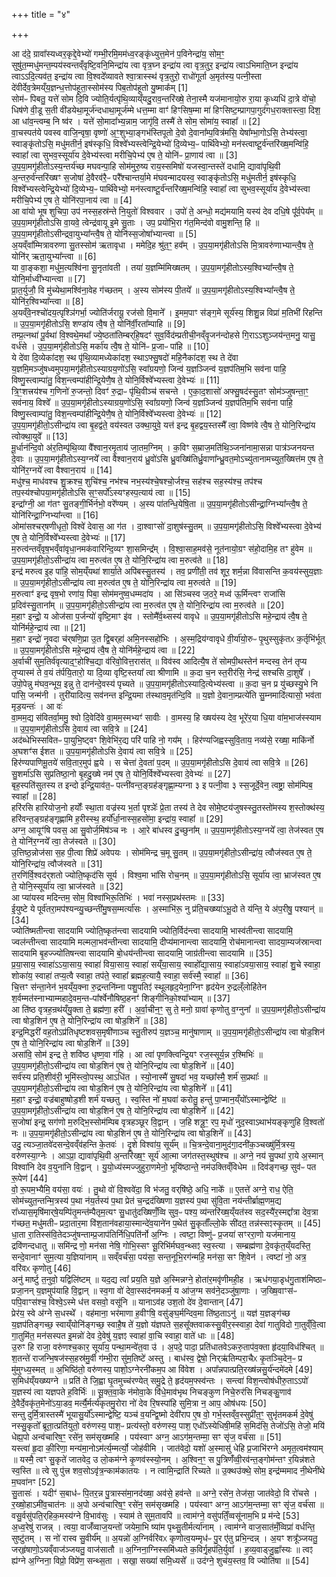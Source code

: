 +++
title = "४"

+++


  
आ द॑दे॒ ग्रावा᳚स्यध्वर॒कृद्दे॒वेभ्यो॑ गम्भी॒रमि॒मम॑ध्व॒रङ्कृ॑ध्युत्त॒मेन॑ प॒विनेन्द्रा॑य॒ सोम॒ꣳ॒ सुषु॑त॒म्मधु॑मन्त॒म्पय॑स्वन्तव्ँवृष्टि॒वनि॒मिन्द्रा॑य त्वा वृत्र॒घ्न इन्द्रा॑य त्वा वृत्र॒तुर॒ इन्द्रा॑य त्वाऽभिमाति॒घ्न इन्द्रा॑य त्वाऽऽदि॒त्यव॑त॒ इन्द्रा॑य त्वा वि॒श्वदे᳚व्यावते श्वा॒त्रास्स्थ॑ वृत्र॒तुरो॒ राधो॑गूर्ता अ॒मृत॑स्य॒ पत्नी॒स्ता दे॑वीर्देव॒त्रेमय्ँय॒ज्ञन्ध॒त्तोप॑हूता॒स्सोम॑स्य पिब॒तोप॑हूतो यु॒ष्माक᳚म् [1]  
सोम॑ᳶ पिबतु॒ यत्ते॑ सोम दि॒वि ज्योति॒र्यत्पृ॑थि॒व्याय्ँयदु॒राव॒न्तरि॑ख्षे॒ तेना॒स्मै यज॑मानायो॒रु रा॒या कृ॒ध्यधि॑ दा॒त्रे वो॑चो॒ धिष॑णे वी॒डू स॒ती वी॑डयेथा॒मूर्ज॑न्दधाथा॒मूर्ज॑म्मे धत्त॒म्मा वाꣳ॑ हिꣳसिष॒म्मा मा॑ हिꣳसिष्ट॒म्प्रागपा॒गुद॑गध॒राक्तास्त्वा॒ दिश॒ आ धा॑व॒न्त्वम्ब॒ नि ष्व॑र । यत्ते॑ सो॒मादा᳚भ्य॒न्नाम॒ जागृ॑वि॒ तस्मै॑ ते सोम॒ सोमा॑य॒ स्वाहा᳚ ॥ [2]  
वा॒चस्पत॑ये पवस्व वाजि॒न्वृषा॒ वृष्णो॑ अ॒ꣳ॒शुभ्या॒ङ्गभ॑स्तिपूतो दे॒वो दे॒वाना᳚म्प॒वित्र॑मसि॒ येषा᳚म्भा॒गोऽसि॒ तेभ्य॑स्त्वा॒ स्वाङ्कृ॑तोऽसि॒ मधु॑मतीर्न॒ इष॑स्कृधि॒ विश्वे᳚भ्यस्त्वेन्द्रि॒येभ्यो॑ दि॒व्येभ्य॒ᳶ पार्थि॑वेभ्यो॒ मन॑स्त्वाष्टू॒र्व॑न्तरि॑ख्ष॒मन्वि॑हि॒ स्वाहा᳚ त्वा सुभव॒स्सूर्या॑य दे॒वेभ्य॑स्त्वा मरीचि॒पेभ्य॑ ए॒ष ते॒ योनि॑ᳶ प्रा॒णाय॑ त्वा ॥ [3]  
उ॒प॒या॒मगृ॑हीतोऽस्य॒न्तर्य॑च्छ मघवन्पा॒हि सोम॑मुरु॒ष्य राय॒स्समिषो॑ यजस्वा॒न्तस्ते॑ दधामि॒ द्यावा॑पृथि॒वी अ॒न्तरु॒र्व॑न्तरि॑ख्षꣳ स॒जोषा॑ दे॒वैरव॑रै॒ᳶ परै᳚श्चान्तर्या॒मे म॑घवन्मादयस्व॒ स्वाङ्कृ॑तोऽसि॒ मधु॑मतीर्न॒ इष॑स्कृधि॒ विश्वे᳚भ्यस्त्वेन्द्रि॒येभ्यो॑ दि॒व्येभ्य॒ᳶ पार्थि॑वेभ्यो॒ मन॑स्त्वाष्टू॒र्व॑न्तरि॑ख्ष॒मन्वि॑हि॒ स्वाहा᳚ त्वा सुभव॒स्सूर्या॑य दे॒वेभ्य॑स्त्वा मरीचि॒पेभ्य॑ ए॒ष ते॒ योनि॑रपा॒नाय॑ त्वा ॥ [4]  
आ वा॑यो भूष शुचिपा॒ उप॑ नस्स॒हस्र॑न्ते नि॒युतो॑ विश्ववार । उपो॑ ते॒ अन्धो॒ मद्य॑मयामि॒ यस्य॑ देव दधि॒षे पू᳚र्व॒पेय᳚म् ॥ उ॒प॒या॒मगृ॑हीतोऽसि वा॒यवे॒ त्वेन्द्र॑वायू इ॒मे सु॒ताः । उप॒ प्रयो॑भि॒रा ग॑त॒मिन्द॑वो वामु॒शन्ति॒ हि ॥ उ॒प॒या॒मगृ॑हीतोऽसीन्द्रवा॒युभ्या᳚न्त्वै॒ष ते॒ योनि॑स्स॒जोषा᳚भ्यान्त्वा ॥ [5]  
अ॒यव्ँवा᳚म्मित्रावरुणा सु॒तस्सोम॑ ऋतावृधा । ममेदि॒ह श्रु॑त॒ꣳ॒ हव᳚म् । उ॒प॒या॒मगृ॑हीतोऽसि मि॒त्रावरु॑णाभ्यान्त्वै॒ष ते॒ योनि॑र् ऋता॒युभ्या᳚न्त्वा ॥ [6]  
या वा॒ङ्कशा॒ मधु॑म॒त्यश्वि॑ना सू॒नृता॑वती । तया॑ य॒ज्ञम्मि॑मिख्षतम् । उ॒प॒या॒मगृ॑हीतोऽस्य॒श्विभ्या᳚न्त्वै॒ष ते॒ योनि॒र्माध्वी᳚भ्यान्त्वा ॥ [7]  
प्रा॒त॒र्युजौ॒ वि मु॑च्येथा॒मश्वि॑ना॒वेह ग॑च्छतम् । अ॒स्य सोम॑स्य पी॒तये᳚ ॥ उ॒प॒या॒मगृ॑हीतोऽस्य॒श्विभ्या᳚न्त्वै॒ष ते॒ योनि॑र॒श्विभ्या᳚न्त्वा ॥ [8]  
अ॒यव्ँवे॒नश्चो॑दय॒त्पृश्ञि॑गर्भा॒ ज्योति॑र्जरायू॒ रज॑सो वि॒माने᳚ । इ॒मम॒पाꣳ स॑ङ्ग॒मे सूर्य॑स्य॒ शिशु॒न्न विप्रा॑ म॒तिभी॑ रिहन्ति ॥ उ॒प॒या॒मगृ॑हीतोऽसि॒ शण्डा॑य त्वै॒ष ते॒ योनि॑र्वी॒रता᳚म्पाहि ॥ [9]  
तम्प्र॒त्नथा॑ पू॒र्वथा॑ वि॒श्वथे॒मथा᳚ ज्ये॒ष्ठता॑तिम्बर्‌हि॒षदꣳ॑ सुव॒र्विद॑म्प्रतीची॒नव्ँवृ॒जन॑न्दोहसे गि॒राऽऽशुञ्जय॑न्त॒मनु॒ यासु॒ वर्ध॑से । उ॒प॒या॒मगृ॑हीतोऽसि॒ मर्का॑य त्वै॒ष ते॒ योनि॑ᳶ प्र॒जाᳶ पा॑हि ॥ [10]  
ये दे॑वा दि॒व्येका॑दश॒ स्थ पृ॑थि॒व्यामध्येका॑दश॒ स्थाऽफ्सु॒षदो॑ महि॒नैका॑दश॒ स्थ ते दे॑वा य॒ज्ञमि॒मञ्जु॑षध्वमुपया॒मगृ॑हीतोऽस्याग्रय॒णो॑ऽसि॒ स्वा᳚ग्रयणो॒ जिन्व॑ य॒ज्ञञ्जिन्व॑ य॒ज्ञप॑तिम॒भि सव॑ना पाहि॒ विष्णु॒स्त्वाम्पा॑तु॒ विश॒न्त्वम्पा॑हीन्द्रि॒येणै॒ष ते॒ योनि॒र्विश्वे᳚भ्यस्त्वा दे॒वेभ्यः॑ ॥ [11]  
त्रि॒ꣳ॒शत्त्रय॑श्च ग॒णिनो॑ रु॒जन्तो॒ दिवꣳ॑ रु॒द्राᳶ पृ॑थि॒वीञ्च॑ सचन्ते । ए॒का॒द॒शासो॑ अफ्सु॒षद॑स्सु॒तꣳ सोम॑ञ्जुषन्ता॒ꣳ॒ सव॑नाय॒ विश्वे᳚ ॥ उ॒प॒या॒मगृ॑हीतोऽस्याग्रय॒णो॑ऽसि॒ स्वा᳚ग्रयणो॒ जिन्व॑ य॒ज्ञञ्जिन्व॑ य॒ज्ञप॑तिम॒भि सव॑ना पाहि॒ विष्णु॒स्त्वाम्पा॑तु॒ विश॒न्त्वम्पा॑हीन्द्रि॒येणै॒ष ते॒ योनि॒र्विश्वे᳚भ्यस्त्वा दे॒वेभ्यः॑ ॥ [12]  
उ॒प॒या॒मगृ॑हीतो॒ऽसीन्द्रा॑य त्वा बृ॒हद्व॑ते॒ वय॑स्वत उक्था॒युवे॒ यत्त॑ इन्द्र बृ॒हद्वय॒स्तस्मै᳚ त्वा॒ विष्ण॑वे त्वै॒ष ते॒ योनि॒रिन्द्रा॑य त्वोक्था॒युवे᳚ ॥ [13]  
मू॒र्धान॑न्दि॒वो अ॑र॒तिम्पृ॑थि॒व्या वै᳚श्वान॒रमृ॒ताय॑ जा॒तम॒ग्निम् । क॒विꣳ स॒म्राज॒मति॑थि॒ञ्जना॑नामा॒सन्ना पात्र॑ञ्जनयन्त दे॒वाः ॥ उ॒प॒या॒मगृ॑हीतोऽस्य॒ग्नये᳚ त्वा वैश्वान॒राय॑ ध्रु॒वो॑ऽसि ध्रु॒वख्षि॑तिर्ध्रु॒वाणा᳚न्ध्रु॒वत॒मोऽच्यु॑तानामच्युत॒ख्षित्त॑म ए॒ष ते॒ योनि॑र॒ग्नये᳚ त्वा वैश्वान॒राय॑ ॥ [14]  
मधु॑श्च॒ माध॑वश्च शु॒क्रश्च॒ शुचि॑श्च॒ नभ॑श्च नभ॒स्य॑श्चे॒षश्चो॒र्जश्च॒ सह॑श्च सह॒स्य॑श्च॒ तप॑श्च तप॒स्य॑श्चोपया॒मगृ॑हीतोऽसि स॒ꣳ॒सर्पो᳚ऽस्यꣳहस्प॒त्याय॑ त्वा ॥ [15]  
इन्द्रा᳚ग्नी॒ आ ग॑तꣳ सु॒तङ्गी॒र्भिर्नभो॒ वरे᳚ण्यम् । अ॒स्य पा॑तन्धि॒येषि॒ता ॥ उ॒प॒या॒मगृ॑हीतोऽसीन्द्रा॒ग्निभ्या᳚न्त्वै॒ष ते॒ योनि॑रिन्द्रा॒ग्निभ्या᳚न्त्वा ॥ [16]  
ओमा॑सश्चर्‌षणीधृतो॒ विश्वे॑ देवास॒ आ ग॑त । दा॒श्वाꣳसो॑ दा॒शुष॑स्सु॒तम् ॥ उ॒प॒या॒मगृ॑हीतोऽसि॒ विश्वे᳚भ्यस्त्वा दे॒वेभ्य॑ ए॒ष ते॒ योनि॒र्विश्वे᳚भ्यस्त्वा दे॒वेभ्यः॑ ॥ [17]  
म॒रुत्व॑न्तव्ँवृष॒भव्ँवा॑वृधा॒नमक॑वारिन्दि॒व्यꣳ शा॒समिन्द्र᳚म् । वि॒श्वा॒साह॒मव॑से॒ नूत॑नायो॒ग्रꣳ स॑हो॒दामि॒ह तꣳ हु॑वेम ॥ उ॒प॒या॒मगृ॑हीतो॒ऽसीन्द्रा॑य त्वा म॒रुत्व॑त ए॒ष ते॒ योनि॒रिन्द्रा॑य त्वा म॒रुत्व॑ते ॥ [18]  
इन्द्र॑ मरुत्व इ॒ह पा॑हि॒ सोम॒य्ँयथा॑ शार्या॒ते अपि॑बस्सु॒तस्य॑ । तव॒ प्रणी॑ती॒ तव॑ शूर॒ शर्म॒न्ना वि॑वासन्ति क॒वय॑स्सुय॒ज्ञाः ॥ उ॒प॒या॒मगृ॑हीतो॒ऽसीन्द्रा॑य त्वा म॒रुत्व॑त ए॒ष ते॒ योनि॒रिन्द्रा॑य त्वा म॒रुत्व॑ते ॥ [19]  
म॒रुत्वाꣳ॑ इन्द्र वृष॒भो रणा॑य॒ पिबा॒ सोम॑मनुष्व॒धम्मदा॑य । आ सि॑ञ्चस्व ज॒ठरे॒ मध्व॑ ऊ॒र्मिन्त्वꣳ राजा॑सि प्र॒दिव॑स्सु॒ताना᳚म् ॥ उ॒प॒या॒मगृ॑हीतो॒ऽसीन्द्रा॑य त्वा म॒रुत्व॑त ए॒ष ते॒ योनि॒रिन्द्रा॑य त्वा म॒रुत्व॑ते ॥ [20]  
म॒हाꣳ इन्द्रो॒ य ओज॑सा प॒र्जन्यो॑ वृष्टि॒माꣳ इ॑व । स्तोमै᳚र्व॒थ्सस्य॑ वावृधे ॥ उ॒प॒या॒मगृ॑हीतोऽसि महे॒न्द्राय॑ त्वै॒ष ते॒ योनि॑र्महे॒न्द्राय॑ त्वा ॥ [21]  
म॒हाꣳ इन्द्रो॑ नृ॒वदा च॑र्‌षणि॒प्रा उ॒त द्वि॒बर्‌हा॑ अमि॒नस्सहो॑भिः । अ॒स्म॒द्रिय॑ग्वावृधे वी॒र्या॑यो॒रुᳶ पृ॒थुस्सुकृ॑तᳵ क॒र्तृभि॑र्भूत् ॥ उ॒प॒या॒मगृ॑हीतोऽसि महे॒न्द्राय॑ त्वै॒ष ते॒ योनि॑र्महे॒न्द्राय॑ त्वा ॥ [22]  
अ॒र्वाची॑ सुम॒तिर्व॑वृत्याद॒ꣳ॒होश्चि॒द्या व॑रिवो॒वित्त॒रास॑त् ॥ विव॑स्व आदित्यै॒ष ते॑ सोमपी॒थस्तेन॑ मन्दस्व॒ तेन॑ तृप्य तृ॒प्यास्म॑ ते व॒यं त॑र्पयि॒तारो॒ या दि॒व्या वृष्टि॒स्तया᳚ त्वा श्रीणामि ॥ 
क॒दा च॒न स्त॒रीर॑सि॒ नेन्द्र॑ सश्चसि दा॒शुषे᳚ । उपो॒पेन्नु म॑घव॒न्भूय॒ इन्नु ते॒ दान॑न्दे॒वस्य॑ पृच्यते ॥ उ॒प॒या॒मगृ॑हीतोऽस्यादि॒त्येभ्य॑स्त्वा ॥ क॒दा च॒न प्र यु॑च्छस्यु॒भे नि पा॑सि॒ जन्म॑नी । तुरी॑यादित्य॒ सव॑नन्त इन्द्रि॒यमा त॑स्थाव॒मृत॑न्दि॒वि ॥ य॒ज्ञो दे॒वाना॒म्प्रत्ये॑ति सु॒म्नमादि॑त्यासो॒ भव॑ता मृड॒यन्तः॑ । आ वः॑  
वा॒मम॒द्य स॑वितर्वा॒ममु॒ श्वो दि॒वेदि॑वे वा॒मम॒स्मभ्यꣳ॑ सावीः । वा॒मस्य॒ हि ख्षय॑स्य देव॒ भूरे॑र॒या धि॒या वा॑म॒भाज॑स्स्याम ॥ उ॒प॒या॒मगृ॑हीतोऽसि दे॒वाय॑ त्वा सवि॒त्रे ॥ [24]  
अद॑ब्धेभिस्सवितᳶ पा॒युभि॒ष्ट्वꣳ शि॒वेभि॑र॒द्य परि॑ पाहि नो॒ गय᳚म् । हिर॑ण्यजिह्वस्सुवि॒ताय॒ नव्य॑से॒ रख्षा॒ माकि॑र्नो अ॒घशꣳ॑स ईशत ॥ उ॒प॒या॒मगृ॑हीतोऽसि दे॒वाय॑ त्वा सवि॒त्रे ॥ [25]  
हिर॑ण्यपाणिमू॒तये॑ सवि॒तार॒मुप॑ ह्वये । स चेत्ता॑ दे॒वता॑ प॒दम् ॥ उ॒प॒या॒मगृ॑हीतोऽसि दे॒वाय॑ त्वा सवि॒त्रे ॥ [26]  
सु॒शर्मा॑ऽसि सुप्रतिष्ठा॒नो बृ॒हदु॒ख्षे नम॑ ए॒ष ते॒ योनि॒र्विश्वे᳚भ्यस्त्वा दे॒वेभ्यः॑ ॥ [27]  
बृह॒स्पति॑सुतस्य त इन्दो इन्द्रि॒याव॑त॒ᳶ पत्नी॑वन्त॒ङ्ग्रह॑ङ्गृह्णा॒म्यग्ना ३ इ पत्नी॒वा ३ स्स॒जूर्दे॒वेन॒ त्वष्ट्रा॒ सोम॑म्पिब॒ स्वाहा᳚ ॥ [28]  
हरि॑रसि हारियोज॒नो हर्योः᳚ स्था॒ता वज्र॑स्य भ॒र्ता पृश्ञेः᳚ प्रे॒ता तस्य॑ ते देव सोमे॒ष्टय॑जुषस्स्तु॒तस्तो॑मस्य श॒स्तोक्थ॑स्य॒ हरि॑वन्त॒ङ्ग्रह॑ङ्गृह्णामि ह॒रीस्स्थ॒ हर्यो᳚र्धा॒नास्स॒हसो॑मा॒ इन्द्रा॑य॒ स्वाहा᳚ ॥ [29]  
अग्न॒ आयूꣳ॑षि पवस॒ आ सु॒वोर्ज॒मिष॑ञ्च नः । आ॒रे बा॑धस्व दु॒च्छुना᳚म् ॥ उ॒प॒या॒मगृ॑हीतोऽस्य॒ग्नये᳚ त्वा॒ तेज॑स्वत ए॒ष ते॒ योनि॑र॒ग्नये᳚ त्वा॒ तेज॑स्वते ॥ [30]  
उ॒त्तिष्ठ॒न्नोज॑सा स॒ह पी॒त्वा शिप्रे॑ अवेपयः । सोम॑मिन्द्र च॒मू सु॒तम् ॥ उ॒प॒या॒मगृ॑हीतो॒ऽसीन्द्रा॑य॒ त्वौज॑स्वत ए॒ष ते॒ योनि॒रिन्द्रा॑य॒ त्वौज॑स्वते ॥ [31]  
त॒रणि॑र्वि॒श्वद॑र्‌शतो ज्योति॒ष्कृद॑सि सूर्य । विश्व॒मा भा॑सि रोच॒नम् ॥ उ॒प॒या॒मगृ॑हीतोऽसि॒ सूर्या॑य त्वा॒ भ्राज॑स्वत ए॒ष ते॒ योनि॒स्सूर्या॑य त्वा॒ भ्राज॑स्वते ॥ [32]  
आ प्या॑यस्व मदिन्तम॒ सोम॒ विश्वा॑भिरू॒तिभिः॑ । भवा॑ नस्स॒प्रथ॑स्तमः ॥ [33]  
ई॒युष्टे ये पूर्व॑तरा॒मप॑श्यन्व्यु॒च्छन्ती॑मु॒षस॒म्मर्त्या॑सः । अ॒स्माभि॑रू॒ नु प्र॑ति॒चख्ष्या॑ऽभू॒दो ते य॑न्ति॒ ये अ॑प॒रीषु॒ पश्यान्॑ ॥ [34]  
ज्योति॑ष्मतीन्त्वा सादयामि ज्योति॒ष्कृत॑न्त्वा सादयामि ज्योति॒र्विद॑न्त्वा सादयामि॒ भास्व॑तीन्त्वा सादयामि॒ ज्वल॑न्तीन्त्वा सादयामि मल्मला॒भव॑न्तीन्त्वा सादयामि॒ दीप्य॑मानान्त्वा सादयामि॒ रोच॑मानान्त्वा सादया॒म्यज॑स्रान्त्वा सादयामि बृ॒हज्ज्यो॑तिषन्त्वा सादयामि बो॒धय॑न्तीन्त्वा सादयामि॒ जाग्र॑तीन्त्वा सादयामि ॥ [35]  
प्र॒या॒साय॒ स्वाहा॑ऽऽया॒साय॒ स्वाहा॑ विया॒साय॒ स्वाहा॑ सय्ँया॒साय॒ स्वाहो᳚द्या॒साय॒ स्वाहा॑ऽवया॒साय॒ स्वाहा॑ शु॒चे स्वाहा॒ शोका॑य॒ स्वाहा॑ तप्य॒त्वै स्वाहा॒ तप॑ते॒ स्वाहा᳚ ब्रह्मह॒त्यायै॒ स्वाहा॒ सर्व॑स्मै॒ स्वाहा᳚ ॥ [36]  
चि॒त्तꣳ स॑न्ता॒नेन॑ भ॒वय्ँय॒क्ना रु॒द्रन्तनि॑म्ना पशु॒पतिꣵ॑ स्थूलहृद॒येना॒ग्निꣳ हृद॑येन रु॒द्रल्ँलोहि॑तेन श॒र्वम्मत॑स्नाभ्याम्महादे॒वम॒न्तᳶपा᳚र्श्वेनौषिष्ठ॒हनꣳ॑ शिङ्गीनिको॒श्या᳚भ्याम् ॥ [37]  
आ ति॑ष्ठ वृत्रह॒न्रथ॑य्ँयु॒क्ता ते॒ ब्रह्म॑णा॒ हरी᳚ । अ॒र्वा॒चीन॒ꣳ॒ सु ते॒ मनो॒ ग्रावा॑ कृणोतु व॒ग्नुना᳚ ॥ उ॒प॒या॒मगृ॑हीतो॒ऽसीन्द्रा॑य त्वा षोड॒शिन॑ ए॒ष ते॒ योनि॒रिन्द्रा॑य त्वा षोड॒शिने᳚ ॥ [38]  
इन्द्र॒मिद्धरी॑ वह॒तोऽप्र॑तिधृष्टशवस॒मृषी॑णाञ्च स्तु॒तीरुप॑ य॒ज्ञञ्च॒ मानु॑षाणाम् ॥ उ॒प॒या॒मगृ॑हीतो॒ऽसीन्द्रा॑य त्वा षोड॒शिन॑ ए॒ष ते॒ योनि॒रिन्द्रा॑य त्वा षोड॒शिने᳚ ॥ [39]  
असा॑वि॒ सोम॑ इन्द्र ते॒ शवि॑ष्ठ धृष्ण॒वा ग॑हि । आ त्वा॑ पृणक्त्विन्द्रि॒यꣳ रज॒स्सूर्य॒न्न र॒श्मिभिः॑ ॥ उ॒प॒या॒मगृ॑हीतो॒ऽसीन्द्रा॑य त्वा षोड॒शिन॑ ए॒ष ते॒ योनि॒रिन्द्रा॑य त्वा षोड॒शिने᳚ ॥ [40]  
सर्व॑स्य प्रति॒शीव॑री॒ भूमि॑स्त्वो॒पस्थ॒ आऽधि॑त । स्यो॒नास्मै॑ सु॒षदा॑ भव॒ यच्छा᳚स्मै॒ शर्म॑ स॒प्रथाः᳚ ॥ उ॒प॒या॒मगृ॑हीतो॒ऽसीन्द्रा॑य त्वा षोड॒शिन॑ ए॒ष ते॒ योनि॒रिन्द्रा॑य त्वा षोड॒शिने᳚ ॥ [41]  
म॒हाꣳ इन्द्रो॒ वज्र॑बाहुष्षोड॒शी शर्म॑ यच्छतु । स्व॒स्ति नो॑ म॒घवा॑ करोतु॒ हन्तु॑ पा॒प्मान॒य्ँयो᳚ऽस्मान्द्वेष्टि॑ ॥ उ॒प॒या॒मगृ॑हीतो॒ऽसीन्द्रा॑य त्वा षोड॒शिन॑ ए॒ष ते॒ योनि॒रिन्द्रा॑य त्वा षोड॒शिने᳚ ॥ [42]  
स॒जोषा॑ इन्द्र॒ सग॑णो म॒रुद्भि॒स्सोम॑म्पिब वृत्रहञ्छूर वि॒द्वान् । ज॒हि शत्रू॒ꣳ॒ रप॒ मृधो॑ नुद॒स्वाऽथाभ॑यङ्कृणुहि वि॒श्वतो॑ नः ॥ उ॒प॒या॒मगृ॑हीतो॒ऽसीन्द्रा॑य त्वा षोड॒शिन॑ ए॒ष ते॒ योनि॒रिन्द्रा॑य त्वा षोड॒शिने᳚ ॥ [43]  
उदु॒ त्यञ्जा॒तवे॑दसन्दे॒वव्ँव॑हन्ति के॒तवः॑ । दृ॒शे विश्वा॑य॒ सूर्य᳚म् ॥ चि॒त्रन्दे॒वाना॒मुद॑गा॒दनी॑क॒ञ्चख्षु॑र्मि॒त्रस्य॒ वरु॑णस्या॒ग्नेः । आऽप्रा॒ द्यावा॑पृथि॒वी अ॒न्तरि॑ख्ष॒ꣳ॒ सूर्य॑ आ॒त्मा जग॑तस्त॒स्थुष॑श्च ॥ अग्ने॒ नय॑ सु॒पथा॑ रा॒ये अ॒स्मान् विश्वा॑नि देव व॒युना॑नि वि॒द्वान् । यु॒यो॒ध्य॑स्मज्जुहुरा॒णमेनो॒ भूयि॑ष्ठान्ते॒ नम॑उक्तिव्ँविधेम ॥ दिव॑ङ्गच्छ॒ सुव॑ᳶ पत रू॒पेण॑ [44]  
वो॒ रू॒पम॒भ्यैमि॒ वय॑सा॒ वयः॑ । तु॒थो वो॑ वि॒श्ववे॑दा॒ वि भ॑जतु॒ वर्‌षि॑ष्ठे॒ अधि॒ नाके᳚ ॥ ए॒तत्ते॑ अग्ने॒ राध॒ ऐति॒ सोम॑च्युत॒न्तन्मि॒त्रस्य॑ प॒था न॑य॒र्तस्य॑ प॒था प्रेत॑ च॒न्द्रद॑ख्षिणा य॒ज्ञस्य॑ प॒था सु॑वि॒ता नय॑न्तीर्ब्राह्म॒णम॒द्य रा᳚ध्यास॒मृषि॑मार्‌षे॒यम्पि॑तृ॒मन्त॑म्पैतृम॒त्यꣳ सु॒धातु॑दख्षिणँ॒व्वि सुव॒ᳶ पश्य॒ व्य॑न्तरि॑ख्ष॒य्ँयत॑स्व सद॒स्यै॑र॒स्मद्दा᳚त्रा देव॒त्रा ग॑च्छत॒ मधु॑मतीᳶ प्रदा॒तार॒मा वि॑श॒तान॑वहाया॒स्मान्दे॑व॒याने॑न प॒थेत॑ सु॒कृताँ᳚ल्लो॒के सी॑दत॒ तन्न॑स्सꣵस्कृ॒तम् ॥ [45]  
धा॒ता रा॒तिस्स॑वि॒तेदञ्जु॑षन्ताम्प्र॒जाप॑तिर्निधि॒पति॑र्नो अ॒ग्निः । त्वष्टा॒ विष्णु॑ᳶ प्र॒जया॑ सꣳररा॒णो यज॑मानाय॒ द्रवि॑णन्दधातु ॥ समि॑न्द्र णो॒ मन॑सा नेषि॒ गोभि॒स्सꣳ सू॒रिभि॑र्मघव॒न्थ्सꣵ स्व॒स्त्या । सम्ब्रह्म॑णा दे॒वकृ॑त॒य्ँयदस्ति॒ सन्दे॒वानाꣳ॑ सुम॒त्या य॒ज्ञिया॑नाम् ॥ सव्ँवर्च॑सा॒ पय॑सा॒ सन्त॒नूभि॒रग॑न्महि॒ मन॑सा॒ सꣳ शि॒वेन॑ । त्वष्टा॑ नो॒ अत्र॒ वरि॑वᳵ कृणोतु [46]  
अनु॑ मार्ष्टु त॒नुवो॒ यद्विलि॑ष्टम् ॥ यद॒द्य त्वा᳚ प्रय॒ति य॒ज्ञे अ॒स्मिन्नग्ने॒ होता॑र॒मवृ॑णीमही॒ह । ऋध॑गया॒डृध॑गु॒ताश॑मिष्ठाᳶ प्रजा॒नन् य॒ज्ञमुप॑याहि वि॒द्वान् ॥ स्व॒गा वो॑ देवा॒स्सद॑नमकर्म॒ य आ॑ज॒ग्म सव॑ने॒दञ्जु॑षा॒णाः । ज॒ख्षि॒वाꣳस॑ᳶ पपि॒वाꣳस॑श्च॒ विश्वे॒ऽस्मे ध॑त्त वसवो॒ वसू॑नि ॥ यानाऽव॑ह उश॒तो दे॑व दे॒वान्तान् [47]  
प्रेर॑य॒ स्वे अ॑ग्ने स॒धस्थे᳚ । वह॑माना॒ भर॑माणा ह॒वीꣳषि॒ वसु॑ङ्घ॒र्मन्दिव॒मा ति॑ष्ठ॒ताऽनु॑ ॥ यज्ञ॑ य॒ज्ञङ्ग॑च्छ य॒ज्ञप॑तिङ्गच्छ॒ स्वाय्ँयोनि॑ङ्गच्छ॒ स्वाहै॒ष ते॑ य॒ज्ञो य॑ज्ञपते स॒हसू᳚क्तवाकस्सु॒वीर॒स्स्वाहा॒ देवा॑ गातुविदो गा॒तुव्ँवि॒त्वा गा॒तुमि॑त॒ मन॑सस्पत इ॒मन्नो॑ देव दे॒वेषु॑ य॒ज्ञꣵ स्वाहा॑ वा॒चि स्वाहा॒ वाते॑ धाः ॥ [48]  
उ॒रुꣳ हि राजा॒ वरु॑णश्च॒कार॒ सूर्या॑य॒ पन्था॒मन्वे॑त॒वा उ॑ । अ॒पदे॒ पादा॒ प्रति॑धातवेऽकरु॒ताप॑व॒क्ता हृ॑दया॒विध॑श्चित् ॥ श॒तन्ते॑ राजन्भि॒षज॑स्स॒हस्र॑मु॒र्वी ग॑म्भी॒रा सु॑म॒तिष्टे॑ अस्तु । बाध॑स्व॒ द्वेषो॒ निर्‌ऋ॑तिम्परा॒चैᳵ कृ॒तञ्चि॒देन॒ᳶ प्र मु॑मुग्ध्य॒स्मत् ॥ अ॒भिष्ठि॑तो॒ वरु॑णस्य॒ पाशो॒ऽग्नेरनी॑कम॒प आ वि॑वेश । अपा᳚न्नपात्प्रति॒रख्ष॑न्नसु॒र्य॑न्दमे॑दमे [49]  
स॒मिध॑य्ँयख्ष्यग्ने ॥ प्रति॑ ते जि॒ह्वा घृ॒तमुच्च॑रण्येत् समु॒द्रे ते॒ हृद॑यम॒फ्स्व॑न्तः । सन्त्वा॑ विश॒न्त्वोष॑धीरु॒ताऽऽपो॑ य॒ज्ञस्य॑ त्वा यज्ञपते ह॒विर्भिः॑ ॥ सू॒क्त॒वा॒के न॑मोवा॒के वि॑धे॒माव॑भृथ निचङ्कुण निचे॒रुर॑सि निचङ्कु॒णाव॑ दे॒वैर्दे॒वकृ॑त॒मेनो॑ऽया॒डव॒ मर्त्यै॒र्मर्त्य॑कृतमु॒रोरा नो॑ देव रि॒षस्पा॑हि सुमि॒त्रा न॒ आप॒ ओष॑धयः [50]  
सन्तु दुर्मि॒त्रास्तस्मै॑ भूयासु॒र्यो᳚ऽस्मान्द्वेष्टि॒ यञ्च॑ व॒यन्द्वि॒ष्मो देवी॑राप ए॒ष वो॒ गर्भ॒स्तव्ँव॒स्सुप्री॑त॒ꣳ॒ सुभृ॑तमकर्म दे॒वेषु॑ नस्सु॒कृतो᳚ ब्रूता॒त्प्रति॑युतो॒ वरु॑णस्य॒ पाश॒ᳶ प्रत्य॑स्तो॒ वरु॑णस्य॒ पाश॒ एधो᳚ऽस्येधिषी॒महि॑ स॒मिद॑सि॒ तेजो॑ऽसि॒ तेजो॒ मयि॑ धेह्य॒पो अन्व॑चारिष॒ꣳ॒ रसे॑न॒ सम॑सृख्ष्महि । पय॑स्वाꣳ अग्न॒ आऽग॑म॒न्तम्मा॒ सꣳ सृ॑ज॒ वर्च॑सा ॥ [51]  
यस्त्वा॑ हृ॒दा की॒रिणा॒ मन्य॑मा॒नोऽम॑र्त्य॒म्मर्त्यो॒ जोह॑वीमि । जात॑वेदो॒ यशो॑ अ॒स्मासु॑ धेहि प्र॒जाभि॑रग्ने अमृत॒त्वम॑श्याम् ॥ यस्मै॒ त्वꣳ सु॒कृते॑ जातवेद॒ उ लो॒कम॑ग्ने कृ॒णव॑स्स्यो॒नम् । अ॒श्विन॒ꣳ॒ स पु॒त्रिणँ॑व्वी॒रव॑न्त॒ङ्गोम॑न्तꣳ र॒यिन्न॑शते स्व॒स्ति ॥ त्वे सु पु॑त्त्र शव॒सोऽवृ॑त्र॒न्काम॑कातयः । न त्वामि॒न्द्राति॑ रिच्यते ॥ उ॒क्थउ॑क्थे॒ सोम॒ इन्द्र॑म्ममाद नी॒थेनी॑थे म॒घवा॑नꣳ [52]  
सु॒तासः॑ । यदीꣳ॑ स॒बाध॑ᳶ पि॒तर॒न्न पु॒त्रास्स॑मा॒नद॑ख्षा॒ अव॑से॒ हव॑न्ते ॥ अग्ने॒ रसे॑न॒ तेज॑सा॒ जात॑वेदो॒ वि रो॑चसे । र॒ख्षो॒हाऽमी॑व॒चात॑नः ॥ अ॒पो अन्व॑चारिष॒ꣳ॒ रसे॑न॒ सम॑सृख्ष्महि । पय॑स्वाꣳ अग्न॒ आऽग॑म॒न्तम्मा॒ सꣳ सृ॑ज॒ वर्च॑सा ॥ वसु॒र्वसु॑पति॒र्‌हिक॒मस्य॑ग्ने वि॒भाव॑सुः । स्याम॑ ते सुम॒तावपि॑ ॥ त्वाम॑ग्ने॒ वसु॑पतिँ॒व्वसू॑नाम॒भि प्र म॑न्दे [53]  
अ॒ध्व॒रेषु॑ राजन्न् । त्वया॒ वाजँ॑व्वाज॒यन्तो॑ जयेमा॒भि ष्या॑म पृथ्सु॒तीर्मर्त्या॑नाम् । त्वाम॑ग्ने वाज॒सात॑मँ॒व्विप्रा॑ वर्धन्ति॒ सुष्टु॑तम् । स नो॑ रास्व सु॒वीर्य᳚म् ॥ अ॒यन्नो॑ अ॒ग्निर्वरि॑वᳵ कृणोत्व॒यम्मृध॑ᳶ पु॒र ए॑तु प्रभि॒न्दन्न् । अ॒यꣳ शत्रू᳚ञ्जयतु॒ जर्‌हृ॑षाणो॒ऽयव्ँवाज॑ञ्जयतु॒ वाज॑सातौ ॥ अ॒ग्निना॒ग्निस्समि॑ध्यते क॒विर्गृ॒हप॑ति॒र्युवा᳚ । ह॒व्य॒वाड्जु॒ह्वा᳚स्यः ॥ त्वꣵ ह्य॑ग्ने अ॒ग्निना॒ विप्रो॒ विप्रे॑ण॒ सन्थ्स॒ता । सखा॒ सख्या॑ समि॒ध्यसे᳚ ॥ उद॑ग्ने॒ शुच॑य॒स्तव॒ वि ज्योति॑षा ॥ [54]  
